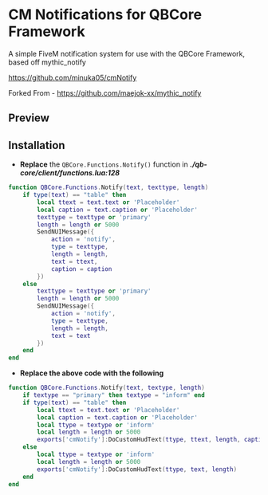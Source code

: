 # CM Notifications for QBCore Framework

A simple FiveM notification system for use with the QBCore Framework, based off mythic_notify

https://github.com/minuka05/cmNotify

Forked From - https://github.com/maejok-xx/mythic_notify
## Preview

## Installation

- **Replace** the `QBCore.Functions.Notify()` function in _**./qb-core/client/functions.lua:128**_
```lua
function QBCore.Functions.Notify(text, texttype, length)
    if type(text) == "table" then
        local ttext = text.text or 'Placeholder'
        local caption = text.caption or 'Placeholder'
        texttype = texttype or 'primary'
        length = length or 5000
        SendNUIMessage({
            action = 'notify',
            type = texttype,
            length = length,
            text = ttext,
            caption = caption
        })
    else
        texttype = texttype or 'primary'
        length = length or 5000
        SendNUIMessage({
            action = 'notify',
            type = texttype,
            length = length,
            text = text
        })
    end
end
```

- **Replace the above code  with the following**
```lua
function QBCore.Functions.Notify(text, textype, length)
    if textype == "primary" then textype = "inform" end
    if type(text) == "table" then
        local ttext = text.text or 'Placeholder'
        local caption = text.caption or 'Placeholder'
        local ttype = textype or 'inform'
        local length = length or 5000
        exports['cmNotify']:DoCustomHudText(ttype, ttext, length, caption)
    else
        local ttype = textype or 'inform'
        local length = length or 5000
        exports['cmNotify']:DoCustomHudText(ttype, text, length)
    end
end
```
